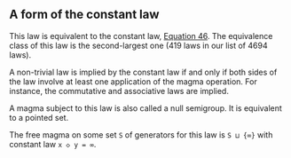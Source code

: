 ## A form of the constant law

This law is equivalent to the constant law, [Equation 46](https://teorth.github.io/equational_theories/implications/?46).  The equivalence class of this law is the second-largest one (419 laws in our list of 4694 laws).

A non-trivial law is implied by the constant law if and only if both sides of the law involve at least one application of the magma operation.  For instance, the commutative and associative laws are implied.

A magma subject to this law is also called a null semigroup.  It is equivalent to a pointed set.

The free magma on some set `S` of generators for this law is `S ⊔ {∞}` with constant law `x ◇ y = ∞`.
